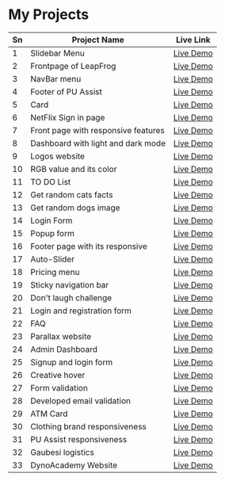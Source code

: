 
</head>
<body>
  <h1>My Projects</h1>
  <table>
    <thead>
      <tr>
        <th>Sn</th>
        <th>Project Name</th>
        <th>Live Link</th>
      </tr>
    </thead>
    <tbody>
      <tr>
        <td>1</td>
        <td>Slidebar Menu</td>
        <td><a href="https://techcharlie0.github.io/60DaysOflearningLeapfrog-2024/Day%207/index.html" target="_blank">Live Demo</a></td>
      </tr>
      <tr>
        <td>2</td>
        <td>Frontpage of LeapFrog</td>
        <td><a href="https://techcharlie0.github.io/60DaysOflearningLeapfrog-2024/Day%208/index.html">Live Demo</a></td>
      </tr>
      <tr>
        <td>3</td>
        <td>NavBar menu</td>
        <td><a href="https://techcharlie0.github.io/60DaysOflearningLeapfrog-2024/Day%2010/index.html">Live Demo</a></td>
      </tr>
      <tr>
        <td>4</td>
        <td>Footer of PU Assist</td>
        <td><a href="https://techcharlie0.github.io/60DaysOflearningLeapfrog-2024/Day%2011/index.html">Live Demo</a></td>
      </tr>
      <tr>
        <td>5</td>
        <td>Card</td>
        <td><a href="https://techcharlie0.github.io/60DaysOflearningLeapfrog-2024/Day%2011/card.html">Live Demo</a></td>
      </tr>
      <tr>
        <td>6</td>
        <td>NetFlix Sign in page</td>
        <td><a href="https://techcharlie0.github.io/60DaysOflearningLeapfrog-2024/Day%2012/index.html">Live Demo</a></td>
      </tr>
      <tr>
        <td>7</td>
        <td>Front page with responsive features</td>
        <td><a href="https://techcharlie0.github.io/60DaysOflearningLeapfrog-2024/Day%2017/index.html">Live Demo</a></td>
      </tr>
      <tr>
        <td>8</td>
        <td>Dashboard with light and dark mode</td>
        <td><a href="https://techcharlie0.github.io/60DaysOflearningLeapfrog-2024/Day%2022/index.html">Live Demo</a></td>
      </tr>
      <tr>
        <td>9</td>
        <td>Logos website</td>
        <td><a href="https://techcharlie0.github.io/60DaysOflearningLeapfrog-2024/Day%2025/index.html">Live Demo</a></td>
      </tr>
      <tr>
        <td>10</td>
        <td>RGB value and its color</td>
        <td><a href="https://techcharlie0.github.io/60DaysOflearningLeapfrog-2024/Day%2028/index.html">Live Demo</a></td>
      </tr>
      <tr>
        <td>11</td>
        <td>TO DO List</td>
        <td><a href="https://techcharlie0.github.io/60DaysOflearningLeapfrog-2024/Day%2029/index.html">Live Demo</a></td>
      </tr>
      <tr>
        <td>12</td>
        <td>Get random cats facts</td>
        <td><a href="https://techcharlie0.github.io/60DaysOflearningLeapfrog-2024/Day%2033/index.html">Live Demo</a></td>
      </tr>
      <tr>
        <td>13</td>
        <td>Get random dogs image</td>
        <td><a href="https://techcharlie0.github.io/60DaysOflearningLeapfrog-2024/Day%2034/index.html">Live Demo</a></td>
      </tr>
      <tr>
        <td>14</td>
        <td>Login Form</td>
        <td><a href="https://techcharlie0.github.io/60DaysOflearningLeapfrog-2024/Day%2035/index.html">Live Demo</a></td>
      </tr>
      <tr>
        <td>15</td>
        <td>Popup form</td>
        <td><a href="https://techcharlie0.github.io/60DaysOflearningLeapfrog-2024/Day%2036/index.html">Live Demo</a></td>
      </tr>
      <tr>
        <td>16</td>
        <td>Footer page with its responsive</td>
        <td><a href="https://techcharlie0.github.io/60DaysOflearningLeapfrog-2024/Day%2037/index.html">Live Demo</a></td>
      </tr>
      <tr>
        <td>17</td>
        <td>Auto-Slider</td>
        <td><a href="https://techcharlie0.github.io/60DaysOflearningLeapfrog-2024/Day%2038/index.html">Live Demo</a></td>
      </tr>
      <tr>
        <td>18</td>
        <td>Pricing menu</td>
        <td><a href="https://techcharlie0.github.io/60DaysOflearningLeapfrog-2024/Day%2039/index.html">Live Demo</a></td>
      </tr>
      <tr>
        <td>19</td>
        <td>Sticky navigation bar</td>
        <td><a href="https://techcharlie0.github.io/60DaysOflearningLeapfrog-2024/Day%2040/index.html">Live Demo</a></td>
      </tr>
      <tr>
        <td>20</td>
        <td>Don't laugh challenge</td>
        <td><a href="https://techcharlie0.github.io/60DaysOflearningLeapfrog-2024/Day%2041/index.html">Live Demo</a></td>
      </tr>
      <tr>
        <td>21</td>
        <td>Login and registration form</td>
        <td><a href="https://techcharlie0.github.io/60DaysOflearningLeapfrog-2024/Day%2042/index.html">Live Demo</a></td>
      </tr>
      <tr>
        <td>22</td>
        <td>FAQ</td>
        <td><a href="https://techcharlie0.github.io/60DaysOflearningLeapfrog-2024/Day%2043/index.html">Live Demo</a></td>
      </tr>
      <tr>
        <td>23</td>
        <td>Parallax website</td>
        <td><a href="https://techcharlie0.github.io/60DaysOflearningLeapfrog-2024/Day%2044/index.html">Live Demo</a></td>
      </tr>
      <tr>
        <td>24</td>
        <td>Admin Dashboard</td>
        <td><a href="https://techcharlie0.github.io/60DaysOflearningLeapfrog-2024/Day%2045/index.html">Live Demo</a></td>
      </tr>
      <tr>
        <td>25</td>
        <td>Signup and login form</td>
        <td><a href="https://techcharlie0.github.io/60DaysOflearningLeapfrog-2024/Day%2046/index.html">Live Demo</a></td>
      </tr>
      <tr>
        <td>26</td>
        <td>Creative hover</td>
        <td><a href="https://techcharlie0.github.io/60DaysOflearningLeapfrog-2024/Day%2047/index.html">Live Demo</a></td>
      </tr>
      <tr>
        <td>27</td>
        <td>Form validation</td>
        <td><a href="https://techcharlie0.github.io/60DaysOflearningLeapfrog-2024/Day%2048/index.html">Live Demo</a></td>
      </tr>
      <tr>
        <td>28</td>
        <td>Developed email validation</td>
        <td><a href="https://techcharlie0.github.io/60DaysOflearningLeapfrog-2024/Day%2049/index.html">Live Demo</a></td>
      </tr>
      <tr>
        <td>29</td>
        <td>ATM Card</td>
        <td><a href="https://techcharlie0.github.io/60DaysOflearningLeapfrog-2024/Day%2050/index.html">Live Demo</a></td>
      </tr>
      <tr>
        <td>30</td>
        <td>Clothing brand responsiveness</td>
        <td><a href="https://techcharlie0.github.io/60DaysOflearningLeapfrog-2024/Day%2054/index.html">Live Demo</a></td>
      </tr>
      <tr>
        <td>31</td>
        <td>PU Assist responsiveness</td>
        <td><a href="https://techcharlie0.github.io/60DaysOflearningLeapfrog-2024/Day%2056/index.html">Live Demo</a></td>
      </tr>
      <tr>
        <td>32</td>
        <td>Gaubesi logistics</td>
        <td><a href="https://techcharlie0.github.io/60DaysOflearningLeapfrog-2024/Day%2057/index.html">Live Demo</a></td>
      </tr>
      <tr>
        <td>33</td>
        <td>DynoAcademy Website</td>
        <td><a href="https://techcharlie0.github.io/60DaysOflearningLeapfrog-2024/Day%2060/index.html">Live Demo</a></td>
      </tr>
    </tbody>
  </table>
</body>
</html>
